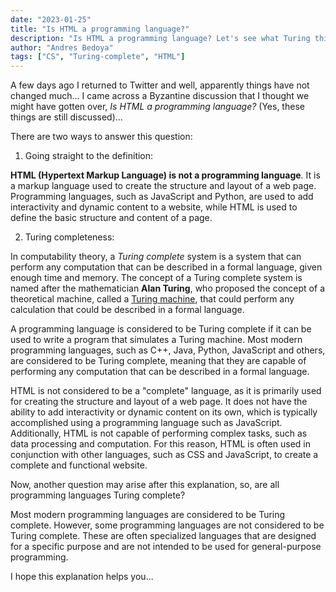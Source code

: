 ```yaml
---
date: "2023-01-25"
title: "Is HTML a programming language?"
description: "Is HTML a programming language? Let's see what Turing thinks"
author: "Andres Bedoya"
tags: ["CS", "Turing-complete", "HTML"]
---
```


A few days ago I returned to Twitter and well, apparently things have not changed much... I came across a Byzantine discussion that I thought we might have gotten over, _Is HTML a programming language?_ (Yes, these things are still discussed)...

There are two ways to answer this question:

1. Going straight to the definition: 

**HTML (Hypertext Markup Language) is not a programming language**. It is a markup language used to create the structure and layout of a web page. Programming languages, such as JavaScript and Python, are used to add interactivity and dynamic content to a website, while HTML is used to define the basic structure and content of a page.

2. Turing completeness:

In computability theory, a _Turing complete_ system is a system that can perform any computation that can be described in a formal language, given enough time and memory. The concept of a Turing complete system is named after the mathematician **Alan Turing**, who proposed the concept of a theoretical machine, called a <a class="hover:no-underline text-blue underline" href="https://plato.stanford.edu/entries/turing-machine/" target="_blank" rel="noopener noreferrer">Turing machine</a>, that could perform any calculation that could be described in a formal language.

A programming language is considered to be Turing complete if it can be used to write a program that simulates a Turing machine. Most modern programming languages, such as C++, Java, Python, JavaScript and others, are considered to be Turing complete, meaning that they are capable of performing any computation that can be described in a formal language.

HTML is not considered to be a "complete" language, as it is primarily used for creating the structure and layout of a web page. It does not have the ability to add interactivity or dynamic content on its own, which is typically accomplished using a programming language such as JavaScript. Additionally, HTML is not capable of performing complex tasks, such as data processing and computation. For this reason, HTML is often used in conjunction with other languages, such as CSS and JavaScript, to create a complete and functional website.

Now, another question may arise after this explanation, so, are all programming languages Turing complete?

Most modern programming languages are considered to be Turing complete. However, some programming languages are not considered to be Turing complete. These are often specialized languages that are designed for a specific purpose and are not intended to be used for general-purpose programming.

I hope this explanation helps you...
